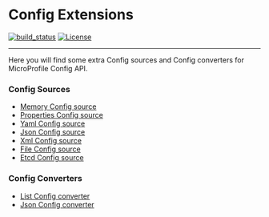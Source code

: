 # Config Extensions

[![build_status](https://travis-ci.com/microprofile-extensions/config-ext.svg?branch=master)](https://travis-ci.com/microprofile-extensions/config-ext)
[![License](https://img.shields.io/badge/license-Apache%202-blue.svg)](https://github.com/microprofile-extensions/config-ext/blob/master/LICENSE)
___________
Here you will find some extra Config sources and Config converters for MicroProfile Config API.

### Config Sources
* [Memory Config source](https://github.com/microprofile-extensions/config-ext/tree/master/configsource-memory)
* [Properties Config source](https://github.com/microprofile-extensions/config-ext/tree/master/configsource-properties)
* [Yaml Config source](https://github.com/microprofile-extensions/config-ext/tree/master/configsource-yaml)
* [Json Config source](https://github.com/microprofile-extensions/config-ext/tree/master/configsource-json)
* [Xml Config source](https://github.com/microprofile-extensions/config-ext/tree/master/configsource-xml)
* [File Config source](https://github.com/microprofile-extensions/config-ext/tree/master/configsource-file)
* [Etcd Config source](https://github.com/microprofile-extensions/config-ext/tree/master/configsource-etcd)

### Config Converters
* [List Config converter](https://github.com/microprofile-extensions/config-ext/tree/master/configconverter-list)
* [Json Config converter](https://github.com/microprofile-extensions/config-ext/tree/master/configconverter-json)
